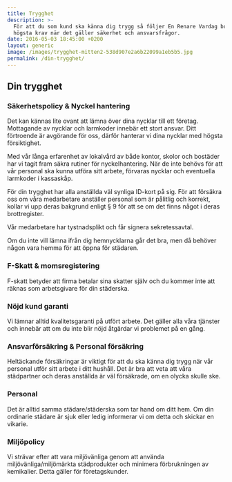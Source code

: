 ```yaml
---
title: Trygghet
description: >-
  För att du som kund ska känna dig trygg så följer En Renare Vardag branschens
  högsta krav när det gäller säkerhet och ansvarsfrågor.
date: 2016-05-03 18:45:00 +0200
layout: generic
image: /images/trygghet-mitten2-538d907e2a6b22099a1eb5b5.jpg
permalink: /din-trygghet/
---
```


## Din trygghet

### Säkerhetspolicy & Nyckel hantering

Det kan kännas lite ovant att lämna över dina nycklar till ett företag. Mottagande av nycklar och larmkoder innebär ett stort ansvar. Ditt förtroende är avgörande för oss, därför hanterar vi dina nycklar med högsta försiktighet.

Med vår långa erfarenhet av lokalvård av både kontor, skolor och bostäder har vi tagit fram säkra rutiner för nyckelhantering. När de inte behövs för att vår personal ska kunna utföra sitt arbete, förvaras nycklar och eventuella larmkoder i kassaskåp.

För din trygghet har alla anställda väl synliga ID-kort på sig. För att försäkra oss om våra medarbetare anställer personal som är pålitlig och korrekt, kollar vi upp deras bakgrund enligt § 9 för att se om det finns något i deras brottregister.

Vår medarbetare har tystnadsplikt och får signera sekretessavtal.

Om du inte vill lämna ifrån dig hemnycklarna går det bra, men då behöver någon vara hemma för att öppna för städaren.

### F-Skatt & momsregistering

F-skatt betyder att firma betalar sina skatter själv och du kommer inte att räknas som arbetsgivare för din städerska.

### Nöjd kund garanti

Vi lämnar alltid kvalitetsgaranti på utfört arbete. Det gäller alla våra tjänster och innebär att om du inte blir nöjd åtgärdar vi problemet på en gång.

### Ansvarförsäkring & Personal försäkring

Heltäckande försäkringar är viktigt för att du ska känna dig trygg när vår personal utför sitt arbete i ditt hushåll. Det är bra att veta att våra städpartner och deras anställda är väl försäkrade, om en olycka skulle ske.

### Personal

Det är alltid samma städare/städerska som tar hand om ditt hem. Om din ordinarie städare är sjuk eller ledig informerar vi om detta och skickar en vikarie.

### Miljöpolicy

Vi strävar efter att vara miljövänliga genom att använda miljövänliga/miljömärkta städprodukter och minimera förbrukningen av kemikalier. Detta gäller för företagskunder.